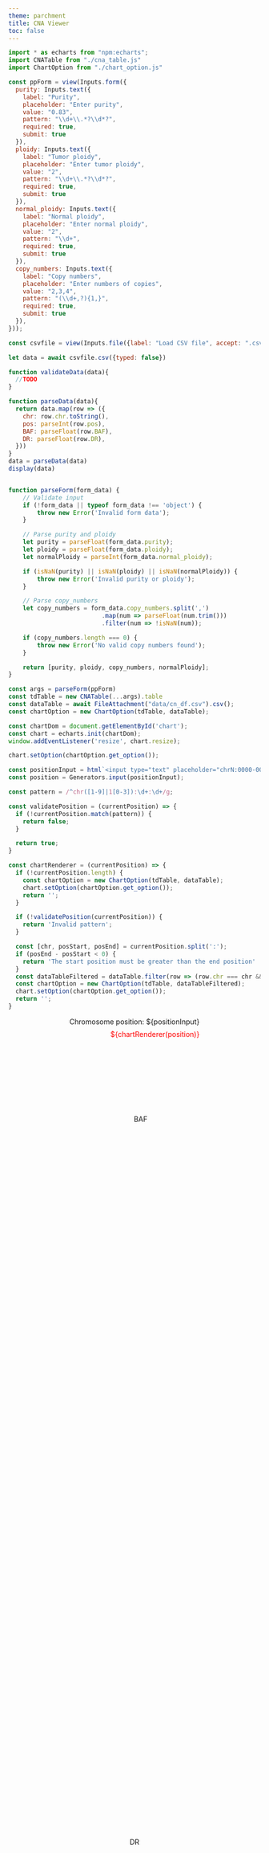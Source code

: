 ```yaml
---
theme: parchment
title: CNA Viewer
toc: false
---
```


<style>
* {
  margin: 0;
  padding: 0;
}

#chart {
  position: relative;
  height: 80vh;
  overflow: hidden;
}

.chart-section {
  position: relative;
}

.baf-title {
  position: absolute;
  left: 50%;
  top: 5%;
  transform: translate(-5%, -50%);
}

.dr-title {
  position: absolute;
  left: 50%;
  top: 50%;
  transform: translate(-50%, -50%);
}

.chr-input {
  display: grid;
  gap: 0.5rem;
  justify-content: center;
  align-items: center;
}

.error-msg {
  color: red;
  justify-self: end;
}
</style>

```js
import * as echarts from "npm:echarts";
import CNATable from "./cna_table.js"
import ChartOption from "./chart_option.js"

const ppForm = view(Inputs.form({
  purity: Inputs.text({
    label: "Purity",
    placeholder: "Enter purity",
    value: "0.83",
    pattern: "\\d+\\.*?\\d*?",
    required: true,
    submit: true
  }),
  ploidy: Inputs.text({
    label: "Tumor ploidy",
    placeholder: "Enter tumor ploidy",
    value: "2",
    pattern: "\\d+\\.*?\\d*?",
    required: true,
    submit: true
  }),
  normal_ploidy: Inputs.text({
    label: "Normal ploidy",
    placeholder: "Enter normal ploidy",
    value: "2",
    pattern: "\\d+",
    required: true,
    submit: true
  }),
  copy_numbers: Inputs.text({
    label: "Copy numbers",
    placeholder: "Enter numbers of copies",
    value: "2,3,4",
    pattern: "(\\d+,?){1,}",
    required: true,
    submit: true
  }),
}));

const csvfile = view(Inputs.file({label: "Load CSV file", accept: ".csv, .txt", required: true}));
```

```js
let data = await csvfile.csv({typed: false})

function validateData(data){
  //TODO 
}

function parseData(data){
  return data.map(row => ({
    chr: row.chr.toString(),
    pos: parseInt(row.pos),
    BAF: parseFloat(row.BAF),
    DR: parseFloat(row.DR),
  }))
}
data = parseData(data)
display(data)
```

```js

function parseForm(form_data) {
    // Validate input
    if (!form_data || typeof form_data !== 'object') {
        throw new Error('Invalid form data');
    }

    // Parse purity and ploidy
    let purity = parseFloat(form_data.purity);
    let ploidy = parseFloat(form_data.ploidy);
    let normalPloidy = parseInt(form_data.normal_ploidy);

    if (isNaN(purity) || isNaN(ploidy) || isNaN(normalPloidy)) {
        throw new Error('Invalid purity or ploidy');
    }

    // Parse copy_numbers
    let copy_numbers = form_data.copy_numbers.split(',')
                          .map(num => parseFloat(num.trim()))
                          .filter(num => !isNaN(num));

    if (copy_numbers.length === 0) {
        throw new Error('No valid copy numbers found');
    }

    return [purity, ploidy, copy_numbers, normalPloidy];
}

const args = parseForm(ppForm)
const tdTable = new CNATable(...args).table
const dataTable = await FileAttachment("data/cn_df.csv").csv();
const chartOption = new ChartOption(tdTable, dataTable);

const chartDom = document.getElementById('chart');
const chart = echarts.init(chartDom);
window.addEventListener('resize', chart.resize);

chart.setOption(chartOption.get_option());
```

```js
const positionInput = html`<input type="text" placeholder="chrN:0000-0000">`;
const position = Generators.input(positionInput);

const pattern = /^chr([1-9]|1[0-3]):\d+:\d+/g;

const validatePosition = (currentPosition) => {
  if (!currentPosition.match(pattern)) {
    return false;
  }

  return true;
}

const chartRenderer = (currentPosition) => {
  if (!currentPosition.length) {
    const chartOption = new ChartOption(tdTable, dataTable);
    chart.setOption(chartOption.get_option());
    return '';
  }

  if (!validatePosition(currentPosition)) {
    return 'Invalid pattern';
  }

  const [chr, posStart, posEnd] = currentPosition.split(':');
  if (posEnd - posStart < 0) {
    return 'The start position must be greater than the end position'
  }
  const dataTableFiltered = dataTable.filter(row => (row.chr === chr && +row.pos >= +posStart && +row.pos <= +posEnd));
  const chartOption = new ChartOption(tdTable, dataTableFiltered);
  chart.setOption(chartOption.get_option());
  return '';
}
```

<div class="card chr-input">
  <div>Chromosome position: ${positionInput}</div>
  <div class="error-msg">${chartRenderer(position)}</div>
</div>

<section class="chart-section">
  <div class="baf-title">BAF</div>
  <div class="dr-title">DR</div>
  <div id="chart"></div>
</section>
